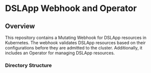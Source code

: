 # DSLApp Webhook and Operator

## Overview

This repository contains a Mutating Webhook for DSLApp resources in Kubernetes. The webhook validates DSLApp resources based on their configurations before they are admitted to the cluster. Additionally, it includes an Operator for managing DSLApp resources.

### Directory Structure